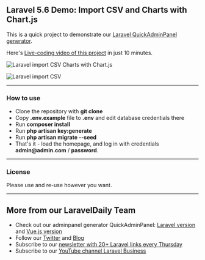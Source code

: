 ## Laravel 5.6 Demo: Import CSV and Charts with Chart.js

This is a quick project to demonstrate our [Laravel QuickAdminPanel generator](https://quickadminpanel.com).

Here's [Live-coding video of this project](https://www.youtube.com/watch?v=7ifksg13bDc) in just 10 minutes.

![Laravel import CSV Charts with Chart.js](http://webcoderpro.com/laravel-chart-csv-demo.png)

![Laravel import CSV](http://webcoderpro.com/laravel-import-csv-demo.png)

---

### How to use

- Clone the repository with __git clone__
- Copy __.env.example__ file to __.env__ and edit database credentials there
- Run __composer install__
- Run __php artisan key:generate__
- Run __php artisan migrate --seed__
- That's it - load the homepage, and log in with credentials __admin@admin.com__ / __password__.

---

### License

Please use and re-use however you want.

---

## More from our LaravelDaily Team

- Check out our adminpanel generator QuickAdminPanel: [Laravel version](https://quickadminpanel.com) and [Vue.js version](https://vue.quickadminpanel.com)
- Follow our [Twitter](https://twitter.com/dailylaravel) and [Blog](http://laraveldaily.com/blog)
- Subscribe to our [newsletter with 20+ Laravel links every Thursday](http://laraveldaily.com/weekly-laravel-newsletter/)
- Subscribe to our [YouTube channel Laravel Business](https://www.youtube.com/channel/UCTuplgOBi6tJIlesIboymGA)
